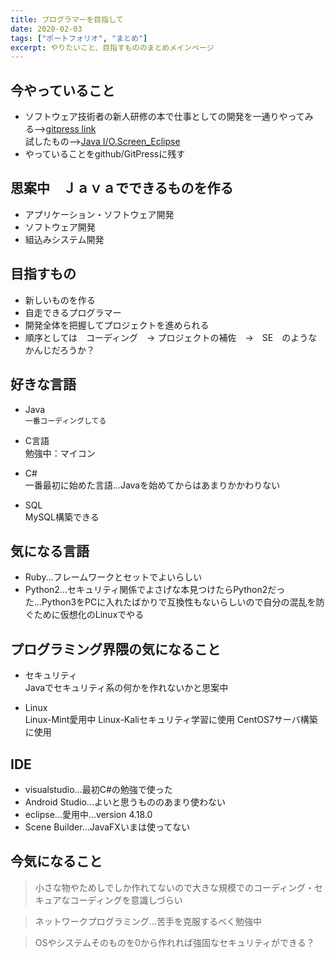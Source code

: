 ```yaml
---
title: プログラマーを目指して
date: 2020-02-03
tags: ["ポートフォリオ", "まとめ"]
excerpt: やりたいこと、目指すもののまとめメインページ
---
```


## 今やっていること
 - ソフトウェア技術者の新人研修の本で仕事としての開発を一通りやってみる-->[gitpress link](./Development_Training)  
   試したもの-->[Java I/O.Screen_Eclipse](https://github.com/rika-9240/Java_I-O_Screen_eclipse/tree/master)
 - やっていることをgithub/GitPressに残す

## 思案中　Ｊａｖａでできるものを作る
  - アプリケーション・ソフトウェア開発
  - ソフトウェア開発
  - 組込みシステム開発

## 目指すもの
 - 新しいものを作る
 - 自走できるプログラマー
 - 開発全体を把握してプロジェクトを進められる
 - 順序としては　コーディング　-> プロジェクトの補佐　->　SE　のようなかんじだろうか？

## 好きな言語

 - Java  
`一番コーディングしてる`  

 - C言語  
勉強中：マイコン

 - C#  
一番最初に始めた言語...Javaを始めてからはあまりかかわりない

 - SQL  
 MySQL構築できる

## 気になる言語

 - Ruby...フレームワークとセットでよいらしい
 - Python2...セキュリティ関係でよさげな本見つけたらPython2だった...Python3をPCに入れたばかりで互換性もないらしいので自分の混乱を防ぐために仮想化のLinuxでやる

## プログラミング界隈の気になること

 - セキュリティ  
Javaでセキュリティ系の何かを作れないかと思案中

- Linux  
Linux-Mint愛用中
Linux-Kaliセキュリティ学習に使用
CentOS7サーバ構築に使用

## IDE

 - visualstudio...最初C#の勉強で使った
 - Android Studio...よいと思うもののあまり使わない
 - eclipse...愛用中...version 4.18.0  
 - Scene Builder...JavaFXいまは使ってない
 
## 今気になること

 >小さな物やためしでしか作れてないので大きな規模でのコーディング・セキュアなコーディングを意識しづらい
 
 >ネットワークプログラミング...苦手を克服するべく勉強中
 
 >OSやシステムそのものを0から作れれば強固なセキュリティができる？
 
